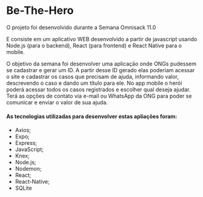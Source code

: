 <h1>Be-The-Hero</h1>

O projeto foi desenvolvido durante a Semana Omnisack 11.0

E consiste em um aplicativo WEB desenvolvido a partir de javascript usando Node.js (para o backend), React (para frontend) e React Native para o mobile.

O objetivo da semana foi desenvolver uma aplicação onde ONGs pudessem se cadastrar e gerar um ID. A partir desse ID gerado elas poderiam acessar o site e cadastrar os casos que precisam de ajuda, informando valor, descrevendo o caso e dando um título para ele. 
No app mobile o herói poderá acessar todos os casos registrados e escolher qual deseja ajudar. Terá as opções de contato via e-mail ou WhatsApp da ONG para poder se comunicar e enviar o valor de sua ajuda.


#### As tecnologias utilizadas para desenvolver estas apliações foram: <h4>
* Axios;
* Expo;
* Express;
* JavaScript;
* Knex;
* Node.js;
* Nodemon;
* React;
* React-Native;
* SQLite
